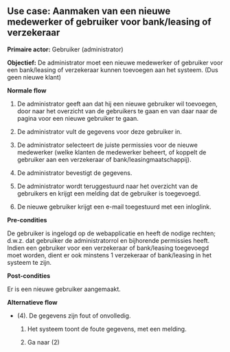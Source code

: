 Use case: Aanmaken van een nieuwe medewerker of gebruiker voor bank/leasing of verzekeraar
------------------------------------------------------------------------------------------

**Primaire actor:** Gebruiker (administrator)

**Objectief:** De administrator moet een nieuwe medewerker of gebruiker voor een
bank/leasing of verzekeraar kunnen toevoegen aan het systeem. (Dus geen nieuwe
klant)

**Normale flow**

1.  De administrator geeft aan dat hij een nieuwe gebruiker wil toevoegen, door
    naar het overzicht van de gebruikers te gaan en van daar naar de pagina voor
    een nieuwe gebruiker te gaan.

2.  De administrator vult de gegevens voor deze gebruiker in.

3.  De administrator selecteert de juiste permissies voor de nieuwe medewerker
    (welke klanten de medewerker beheert, of koppelt de gebruiker aan een
    verzekeraar of bank/leasingmaatschappij).

4.  De administrator bevestigt de gegevens.

5.  De administrator wordt teruggestuurd naar het overzicht van de gebruikers en
    krijgt een melding dat de gebruiker is toegevoegd.

6.  De nieuwe gebruiker krijgt een e-mail toegestuurd met een inloglink.

**Pre-condities**

De gebruiker is ingelogd op de webapplicatie en heeft de nodige rechten; d.w.z.
dat gebruiker de administratorrol en bijhorende permissies heeft. Indien een
gebruiker voor een verzekeraar of bank/leasing toegevoegd moet worden, dient er
ook minstens 1 verzekeraar of bank/leasing in het systeem te zijn.

**Post-condities**

Er is een nieuwe gebruiker aangemaakt.

**Alternatieve flow**

-   (4). De gegevens zijn fout of onvolledig.

    1.  Het systeem toont de foute gegevens, met een melding.

    2.  Ga naar (2)
